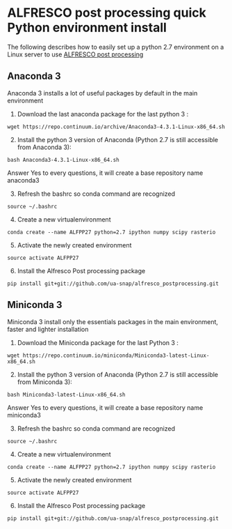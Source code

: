 # ALFRESCO post processing quick Python environment install
The following describes how to easily set up a python 2.7 environment on a Linux server to use [ALFRESCO post processing](https://github.com/ua-snap/alfresco_postprocessing)
## Anaconda 3

Anaconda 3 installs a lot of useful packages by default in the main environment


1. Download the last anaconda package for the last python 3 :

`wget https://repo.continuum.io/archive/Anaconda3-4.3.1-Linux-x86_64.sh`

2. Install the python 3 version of Anaconda (Python 2.7 is still accessible from Anaconda 3):

`bash Anaconda3-4.3.1-Linux-x86_64.sh`

Answer Yes to every questions, it will create a base repository name anaconda3

3. Refresh the bashrc so conda command are recognized

`source ~/.bashrc` 

4. Create a new virtualenvironment

`conda create --name ALFPP27 python=2.7 ipython numpy scipy rasterio`

5. Activate the newly created environment

`source activate ALFPP27`

6. Install the Alfresco Post processing package

`pip install git+git://github.com/ua-snap/alfresco_postprocessing.git`



## Miniconda 3

Miniconda 3 install only the essentials packages in the main environment, faster and lighter installation

1. Download the Miniconda package for the last Python 3 :

`wget https://repo.continuum.io/miniconda/Miniconda3-latest-Linux-x86_64.sh`

2. Install the python 3 version of Anaconda (Python 2.7 is still accessible from Miniconda 3):

`bash Miniconda3-latest-Linux-x86_64.sh`

Answer Yes to every questions, it will create a base repository name miniconda3

3. Refresh the bashrc so conda command are recognized

`source ~/.bashrc` 

4. Create a new virtualenvironment

`conda create --name ALFPP27 python=2.7 ipython numpy scipy rasterio`

5. Activate the newly created environment

`source activate ALFPP27`

6. Install the Alfresco Post processing package

`pip install git+git://github.com/ua-snap/alfresco_postprocessing.git`

